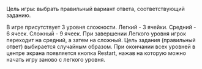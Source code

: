 Цель игры: выбрать правильный вариант ответа, соответствующий заданию.

В игре присутствует 3 уровня сложности. Легкий - 3 ячейки. Средний - 6 ячеек. Сложный - 9 ячеек.
При завершении Легкого уровня игрок переходит на средний, а затем на сложный.
Цель задания (правильный ответ) выбирается случайным образом.
При окончании всех уровней в центре экрана появляется кнопка Restart, нажав на которую можно начать игру заново с легкого уровня.


